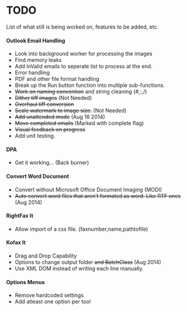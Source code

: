 TODO
====

List of what still is being worked on, features to be added, etc.



#### Outlook Email Handling

* Look into background worker for processing the images
* Find memory leaks
* Add InValid emails to seperate list to process at the end.
* Error handling
* PDF and other file format handling
* Break up the Run button function into multiple sub-functions.
* ~~Work on naming convention~~ and string cleaning (#,:,/)
* ~~Dither tiff images~~ (Not Needed)
* ~~Overhaul tiff conversion~~
* ~~Scale watermark to image size.~~ (Not Needed)
* ~~Add unattended mode~~ (Aug 16 2014)
* ~~Move completed emails~~ (Marked with complete flag)
* ~~Visual feedback on progress~~
* Add unit testing.

#### DPA

* Get it working... (Back burner)

#### Convert Word Document

* Convert without Microsoft Office Document Imaging (MODI)
* ~~Auto convert word files that aren't formated as word. Like RTF ones~~ (Aug 2014)

#### RightFax It

* Allow import of a css file. (faxnumber,name,pathtofile)

#### Kofax It

* Drag and Drop Capability
* Options to change output folder ~~and BatchClass~~ (Aug 2014)
* Use XML DOM instead of writing each line manually.

#### Options Menus

* Remove hardcoded settings
* Add atleast one option per tool
